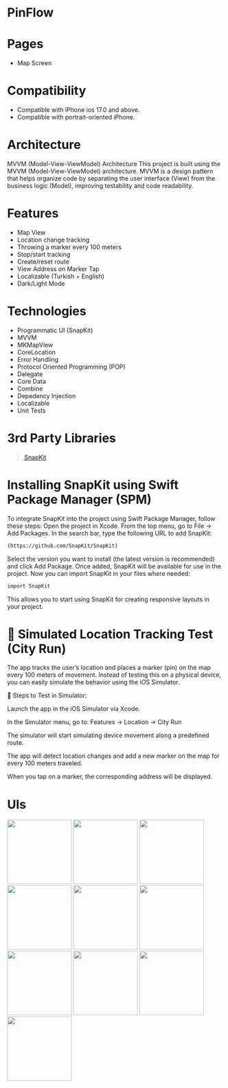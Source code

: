 # PinFlow

# Pages
- Map Screen

# Compatibility
- Compatible with iPhone ios 17.0 and above.
- Compatible with portrait-oriented iPhone.

# Architecture
MVVM (Model-View-ViewModel) Architecture
This project is built using the MVVM (Model-View-ViewModel) architecture. MVVM is a design pattern that helps organize code by separating the user interface (View) from the business logic (Model), improving testability and code readability.

# Features
- Map View
- Location change tracking
- Throwing a marker every 100 meters
- Stop/start tracking
- Create/reset route
- View Address on Marker Tap
- Localizable (Turkish + English)
- Dark/Light Mode

# Technologies
- Programmatic UI (SnapKit)
- MVVM
- MKMapView
- CoreLocation
- Error Handling
- Protocol Oriented Programming (POP)
- Delegate
- Core Data
- Combine
- Depedency Injection
- Localizable
- Unit Tests

  
# 3rd Party Libraries
> <a href="https://github.com/SnapKit/SnapKit.git">SnapKit</a>

# Installing SnapKit using Swift Package Manager (SPM)
To integrate SnapKit into the project using Swift Package Manager, follow these steps:
Open the project in Xcode.
From the top menu, go to File -> Add Packages.
In the search bar, type the following URL to add SnapKit:
```bash
(https://github.com/SnapKit/SnapKit)
```
Select the version you want to install (the latest version is recommended) and click Add Package.
Once added, SnapKit will be available for use in the project.
Now you can import SnapKit in your files where needed:
```bash
import SnapKit
```
This allows you to start using SnapKit for creating responsive layouts in your project.

# 🧪 Simulated Location Tracking Test (City Run)
The app tracks the user’s location and places a marker (pin) on the map every 100 meters of movement. Instead of testing this on a physical device, you can easily simulate the behavior using the iOS Simulator.

🔧 Steps to Test in Simulator:

Launch the app in the iOS Simulator via Xcode.

In the Simulator menu, go to:
Features → Location → City Run

The simulator will start simulating device movement along a predefined route.

The app will detect location changes and add a new marker on the map for every 100 meters traveled.

When you tap on a marker, the corresponding address will be displayed.

# UIs
<img src="https://github.com/user-attachments/assets/47462391-0fe9-4eb7-a46f-916f14490967" width="150">
<img src="https://github.com/user-attachments/assets/4ac6a3ca-f8d1-4c18-92ed-bf38fa67f646" width="150">
<img src="https://github.com/user-attachments/assets/b22dd48b-0c18-404c-b12e-bfa05ea7282f" width="150">
<img src="https://github.com/user-attachments/assets/768b3583-889a-44f1-99d4-cfd4b064454e" width="150">
<img src="https://github.com/user-attachments/assets/89b4b776-b170-4bc9-aa95-fd76b08e1d3e" width="150">
<img src="https://github.com/user-attachments/assets/105d49f5-6f17-4835-ae73-45fc28ad1852" width="150">
<img src="https://github.com/user-attachments/assets/c364f018-3d04-4c2d-bb7c-6beebaf05b72" width="150">
<img src="https://github.com/user-attachments/assets/e8d771c7-f1aa-4b8d-8043-8992d152e71e" width="150">
<img src="https://github.com/user-attachments/assets/3b752702-013b-4c9a-ab9f-e66044a090e6" width="150">
<img src="https://github.com/user-attachments/assets/b16da84a-1476-4316-a121-6e093ff8d9e3" width="150">
